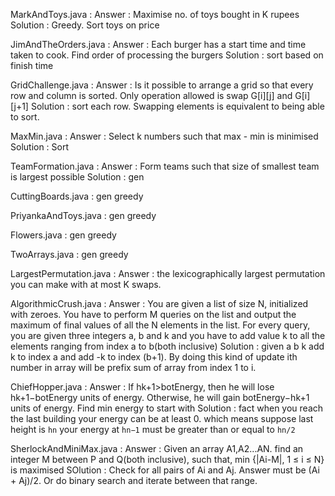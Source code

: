 MarkAndToys.java : 
	Answer : Maximise no. of toys bought in K rupees
	Solution : Greedy. Sort toys on price

JimAndTheOrders.java :
	Answer : Each burger has a start time and time taken to cook. Find order of processing the burgers
	Solution : sort based on finish time

GridChallenge.java : 
	Answer : Is it possible to arrange a grid so that every row and column is sorted. Only operation allowed is swap G[i][j] and G[i][j+1]
	Solution : sort each row. Swapping elements is equivalent to being able to sort.

MaxMin.java : 
	Answer : Select k numbers such that max - min is minimised
	Solution : Sort

TeamFormation.java : 
	Answer : Form teams such that size of smallest team is largest possible
	Solution : gen

CuttingBoards.java : gen greedy

PriyankaAndToys.java : gen greedy

Flowers.java : gen greedy

TwoArrays.java : gen greedy

LargestPermutation.java : 
	Answer : the lexicographically largest permutation you can make with at most K swaps.

AlgorithmicCrush.java : 
	Answer : You are given a list of size N, initialized with zeroes. You have to perform M queries on the list and output the maximum of final values of all the N elements in the list. For every query, you are given three integers a, b and k and you have to add value k to all the elements ranging from index a to b(both inclusive)
	Solution : given a b k add k to index a and add -k to index (b+1). By doing this kind of update ith number in array will be prefix sum of array from index 1 to i.

ChiefHopper.java : 
	Answer : If hk+1>botEnergy, then he will lose hk+1−botEnergy units of energy. Otherwise, he will gain botEnergy−hk+1 units of energy. Find min energy to start with
	Solution : fact when you reach the last building your energy can be at least 0. which means suppose last height is `hn` your energy at `hn−1` must be greater than or equal to `hn/2`

SherlockAndMiniMax.java : 
	Answer : Given an array A1,A2...AN. find an integer M between P and Q(both inclusive), such that, min {|Ai-M|, 1 ≤ i ≤ N} is maximised
	SOlution : Check for all pairs of Ai and Aj. Answer must be (Ai + Aj)/2. Or do binary search and iterate between that range.
